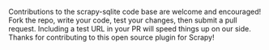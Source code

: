 Contributions to the scrapy-sqlite code base are welcome and encouraged! Fork the repo, 
write your code, test your changes, then submit a pull request. Including a test URL in your PR 
will speed things up on our side. Thanks for contributing to this open source plugin for Scrapy!
